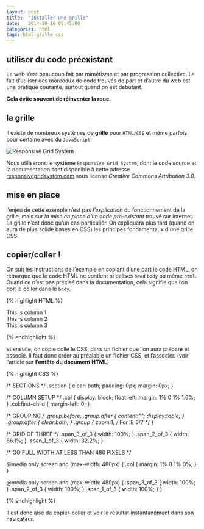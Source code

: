 ```yaml
---
layout: post
title:  "Installer une grille"
date:   2014-10-16 09:45:00
categories: html
tags: html grille css
---
```



## utiliser du code préexistant

Le web s’est beaucoup fait par mimétisme et par progression collective. Le fait d’utiliser des morceaux de code trouvés de part et d’autre du web est une pratique courante, surtout quand on est débutant. 

**Cela évite souvent de réinventer la roue.**

## la grille

Il existe de nombreux systèmes de **grille** pour `HTML/CSS` et même parfois pour certaine avec du `JavaScript`

![Responsive Grid System](/3dvg-web/images/responsivegridsystem.png)

Nous utiliserons le système `Responsive Grid System`, dont le code source et la documentation sont disponible à cette adresse [responsivegridsystem.com][responsivegridsystem] sous license *Creative Commons Attribution 3.0*.

## mise en place

l’enjeu de cette exemple n’est pas *l’explication* du fonctionnement de la grille, mais sur *la mise en place d’un code pré-existant* trouvé sur internet. La grille n’est donc qu’un cas particulier. On expliquera plus tard (quand on aura de plus solide bases en CSS) les principes fondamentaux d'une grille CSS

## copier/coller !

On suit les instructions de l’exemple en copiant d’une part le code HTML. on remarque que le code HTML ne contient ni balises `head` `body` ou même `html`. Quand ce n’est pas précisé dans la documentation, cela signifie que l’on doit le coller dans le `body`.

{% highlight HTML %}

<div class="section group">
	<div class="col span_1_of_3">
	This is column 1
	</div>
	<div class="col span_1_of_3">
	This is column 2
	</div>
	<div class="col span_1_of_3">
	This is column 3
	</div>
</div>

{% endhighlight %}

et ensuite, on copie colle le CSS, dans un fichier que l’on aura préparé et associé. Il faut donc créer au préalable un fichier CSS,
et l’associer. (voir l’article sur **l’entête du document HTML**)

{% highlight CSS %}

/*  SECTIONS  */
.section {
	clear: both;
	padding: 0px;
	margin: 0px;
}

/*  COLUMN SETUP  */
.col {
	display: block;
	float:left;
	margin: 1% 0 1% 1.6%;
}
.col:first-child { margin-left: 0; }


/*  GROUPING  */
.group:before,
.group:after {
	content:"";
	display:table;
}
.group:after {
	clear:both;
}
.group {
    zoom:1; /* For IE 6/7 */
}

/*  GRID OF THREE  */
.span_3_of_3 {
	width: 100%;
}
.span_2_of_3 {
	width: 66.1%;
}
.span_1_of_3 {
	width: 32.2%;
}

/*  GO FULL WIDTH AT LESS THAN 480 PIXELS */

@media only screen and (max-width: 480px) {
	.col { 
		margin: 1% 0 1% 0%;
	}
}

@media only screen and (max-width: 480px) {
	.span_3_of_3 {
		width: 100%; 
	}
	.span_2_of_3 {
		width: 100%; 
	}
	.span_1_of_3 {
		width: 100%;
	}
}

{% endhighlight %}

Il est donc aisé de copier-coller et voir le résultat instantanément dans son navigateur. 


[wikipedia]: http://fr.wikipedia.org/wiki/
[responsivegridsystem]: http://www.responsivegridsystem.com/
[Brackets]: http://brackets.io/
[joelapompe]: http://www.joelapompe.net/